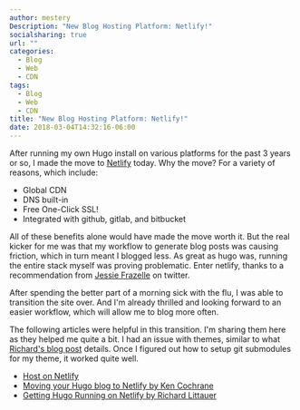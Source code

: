 ```yaml
---
author: mestery
Description: "New Blog Hosting Platform: Netlify!"
socialsharing: true
url: ""
categories:
  - Blog
  - Web
  - CDN
tags:
  - Blog
  - Web
  - CDN
title: "New Blog Hosting Platform: Netlify!"
date: 2018-03-04T14:32:16-06:00
---
```


After running my own Hugo install on various platforms for the past 3 years or
so, I made the move to [Netlify][1] today. Why the move? For a variety of
reasons, which include:

* Global CDN
* DNS built-in
* Free One-Click SSL!
* Integrated with github, gitlab, and bitbucket

All of these benefits alone would have made the move worth it. But the real
kicker for me was that my workflow to generate blog posts was causing friction,
which in turn meant I blogged less. As great as hugo was, running the entire
stack myself was proving problematic. Enter netlify, thanks to a recommendation
from [Jessie Frazelle][1] on twitter.

After spending the better part of a morning sick with the flu, I was able to
transition the site over. And I'm already thrilled and looking forward to an
easier workflow, which will allow me to blog more often.

The following articles were helpful in this transition. I'm sharing them here
as they helped me quite a bit. I had an issue with themes, similar to what
[Richard's blog post][5] details. Once I figured out how to setup git submodules
for my theme, it worked quite well.

* [Host on Netlify][3]
* [Moving your Hugo blog to Netlify by Ken Cochrane][4]
* [Getting Hugo Running on Netlify by Richard Littauer][5]

[1]: https://www.netlify.com
[2]: https://twitter.com/jessfraz
[3]: https://gohugo.io/hosting-and-deployment/hosting-on-netlify/
[4]: https://www.kencochrane.net/2016/11/20/i-rebuilt-my-blog-with-hugo-and-moved-to-netlify/
[5]: https://www.burntfen.com/2017-04-16/getting-hugo-running-on-netlify
